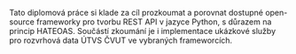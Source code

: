 Tato diplomová práce si klade za cíl prozkoumat a porovnat dostupné open-source frameworky
pro tvorbu REST API v jazyce Python, s důrazem na princip HATEOAS.
Součástí zkoumání je i implementace ukázkové služby pro rozvrhová data ÚTVS ČVUT ve vybraných frameworcích.
